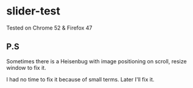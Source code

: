 # slider-test

Tested on Chrome 52 & Firefox 47

## P.S
Sometimes there is a Heisenbug with image positioning on scroll, resize window to fix it.

I had no time to fix it because of small terms. Later I'll fix it.
